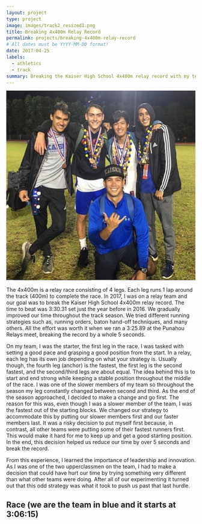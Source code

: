 ```yaml
---
layout: project
type: project
image: images/track2_resized1.png
title: Breaking 4x400m Relay Record
permalink: projects/breaking-4x400m-relay-record
# All dates must be YYYY-MM-DD format!
date: 2017-04-25
labels:
  - athletics
  - track
summary: Breaking the Kaiser High School 4x400m relay record with my team. 
---
```


<img class="ui medium right floated rounded image" src="/images/track1.png">

The 4x400m is a relay race consisting of 4 legs.  Each leg runs 1 lap around the track (400m) to complete the race.  In 2017, I was on a relay team and our goal was to break the Kaiser High School 4x400m relay record.  The time to beat was 3:30.31 set just the year before in 2016.  We gradually improved our time throughout the track season.  We tried different running strategies such as, running orders, baton hand-off techniques, and many others.  All the effort was worth it when we ran a 3:25.89 at the Punahou Relays meet, breaking the record by a whole 5 seconds.

On my team, I was the starter, the first leg in the race.  I was tasked with setting a good pace and grasping a good position from the start.  In a relay, each leg has its own job depending on what your strategy is.  Usually though, the fourth leg (anchor) is the fastest, the first leg is the second fastest, and the second/third legs are about equal.  The idea behind this is to start and end strong while keeping a stable position throughout the middle of the race.  I was one of the slower members of my team so throughout the season my leg constantly changed between second and third.  As the end of the season approached, I decided to make a change and go first.  The reason for this was, even though I was a slower member of the team, I was the fastest out of the starting blocks.  We changed our strategy to accommodate this by putting our slower members first and our faster members last.  It was a risky decision to put myself first because, in contrast, all other teams were putting some of their fastest runners first.  This would make it hard for me to keep up and get a good starting position.  In the end, this decision helped us reduce our time by over 5 seconds and break the record.

From this experience, I learned the importance of leadership and innovation.  As I was one of the two upperclassmen on the team, I had to make a decision that could have hurt our time by trying something very different than what other teams were doing.  After all of our experimenting it turned out that this odd strategy was what it took to push us past that last hurdle.

 
## Race (we are the team in blue and it starts at 3:06:15)
<div class="ui embed" data-source="youtube" data-id="3rKQePZGEyE?t=11175"></div>
